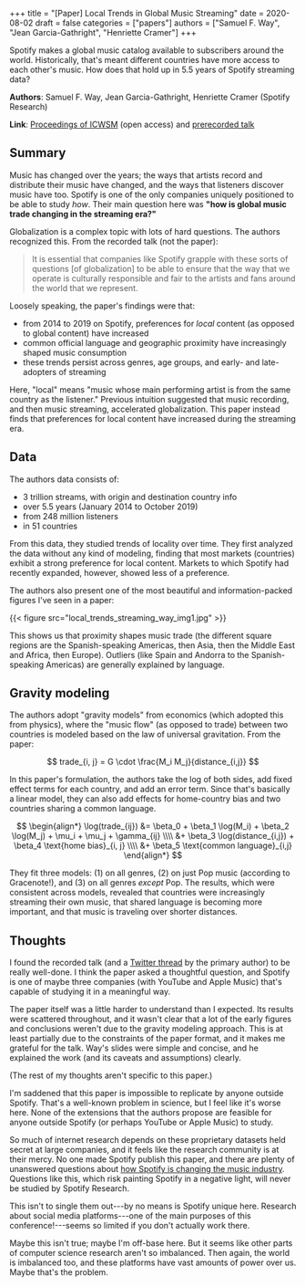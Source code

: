 +++
title = "[Paper] Local Trends in Global Music Streaming"
date = 2020-08-02
draft = false
categories = ["papers"]
authors = ["Samuel F. Way", "Jean Garcia-Gathright", "Henriette Cramer"]
+++

Spotify makes a global music catalog available to subscribers around the world. Historically, that's meant different countries have more access to each other's music. How does that hold up in 5.5 years of Spotify streaming data?

<!--more-->

**Authors**: Samuel F. Way, Jean Garcia-Gathright, Henriette Cramer (Spotify Research)
    
**Link**: [Proceedings of ICWSM](https://aaai.org/ojs/index.php/ICWSM/article/view/7336) (open access) and [prerecorded talk](https://www.youtube.com/watch?v=9v4AfX2IVdY&)


## Summary
Music has changed over the years; the ways that artists record and distribute their music have changed, and the ways that listeners discover music have too. Spotify is one of the only companies uniquely positioned to be able to study *how*. Their main question here was **"how is global music trade changing in the streaming era?"**

Globalization is a complex topic with lots of hard questions. The authors recognized this. From the recorded talk (not the paper):

> It is essential that companies like Spotify grapple with these sorts of questions [of globalization] to be able to ensure that the way that we operate is culturally responsible and fair to the artists and fans around the world that we represent. 

Loosely speaking, the paper's findings were that:
 * from 2014 to 2019 on Spotify, preferences for *local* content (as opposed to global content) have increased
 * common official language and geographic proximity have increasingly shaped music consumption
 * these trends persist across genres, age groups, and early- and late-adopters of streaming

Here, "local" means "music whose main performing artist is from the same country as the listener." Previous intuition suggested that music recording, and then music streaming, accelerated globalization. This paper instead finds that preferences for local content have increased during the streaming era.


## Data
The authors data consists of:
 * 3 trillion streams, with origin and destination country info
 * over 5.5 years (January 2014 to October 2019)
 * from 248 million listeners
 * in 51 countries

From this data, they studied trends of locality over time. They first analyzed the data without any kind of modeling, finding that most markets (countries) exhibit a strong preference for local content. Markets to which Spotify had recently expanded, however, showed less of a preference.

The authors also present one of the most beautiful and information-packed figures I've seen in a paper:

{{< figure src="local_trends_streaming_way_img1.jpg" >}}

This shows us that proximity shapes music trade (the different square regions are the Spanish-speaking Americas, then Asia, then the Middle East and Africa, then Europe). Outliers (like Spain and Andorra to the Spanish-speaking Americas) are generally explained by language.


## Gravity modeling
The authors adopt "gravity models" from economics (which adopted this from physics), where the "music flow" (as opposed to trade) between two countries is modeled based on the law of universal gravitation. From the paper:

$$
trade_{i, j} = G \cdot \frac{M_i M_j}{distance_{i,j}}
$$

In this paper's formulation, the authors take the log of both sides, add fixed effect terms for each country, and add an error term. Since that's basically a linear model, they can also add effects for home-country bias and two countries sharing a common language.

$$
\begin{align*}
\log(trade_{ij}) &= \beta_0 + \beta_1 \log(M_i) + \beta_2 \log(M_j) + \mu_i + \mu_j + \gamma_{ij} \\\\
&+ \beta_3 \log(distance_{i,j}) + \beta_4 \text{home bias}_{i, j}  \\\\
&+ \beta_5 \text{common language}_{i,j}
\end{align*}
$$

They fit three models: (1) on all genres, (2) on just Pop music (according to Gracenote!), and (3) on all genres *except* Pop. The results, which were consistent across models, revealed that countries were increasingly streaming their own music, that shared language is becoming more important, and that music is traveling over shorter distances.


## Thoughts
I found the recorded talk (and a [Twitter thread](https://twitter.com/samfway/status/1270461128716349440) by the primary author) to be really well-done. I think the paper asked a thoughtful question, and Spotify is one of maybe three companies (with YouTube and Apple Music) that's capable of studying it in a meaningful way.

The paper itself was a little harder to understand than I expected. Its results were scattered throughout, and it wasn't clear that a lot of the early figures and conclusions weren't due to the gravity modeling approach. This is at least partially due to the constraints of the paper format, and it makes me grateful for the talk. Way's slides were simple and concise, and he explained the work (and its caveats and assumptions) clearly.

(The rest of my thoughts aren't specific to this paper.)

I'm saddened that this paper is impossible to replicate by anyone outside Spotify. That's a well-known problem in science, but I feel like it's worse here. None of the extensions that the authors propose are feasible for anyone outside Spotify (or perhaps YouTube or Apple Music) to study. 

So much of internet research depends on these proprietary datasets held secret at large companies, and it feels like the research community is at their mercy. No one made Spotify publish this paper, and there are plenty of unanswered questions about [how Spotify is changing the music industry](https://musically.com/2020/07/30/spotify-ceo-talks-covid-19-artist-incomes-and-podcasting-interview/). Questions like this, which risk painting Spotify in a negative light, will never be studied by Spotify Research.

This isn't to single them out---by no means is Spotify unique here. Research about social media platforms---one of the main purposes of this conference!---seems so limited if you don't actually work there.

Maybe this isn't true; maybe I'm off-base here. But it seems like other parts of computer science research aren't so imbalanced. Then again, the world is imbalanced too, and these platforms have vast amounts of power over us. Maybe that's the problem.
